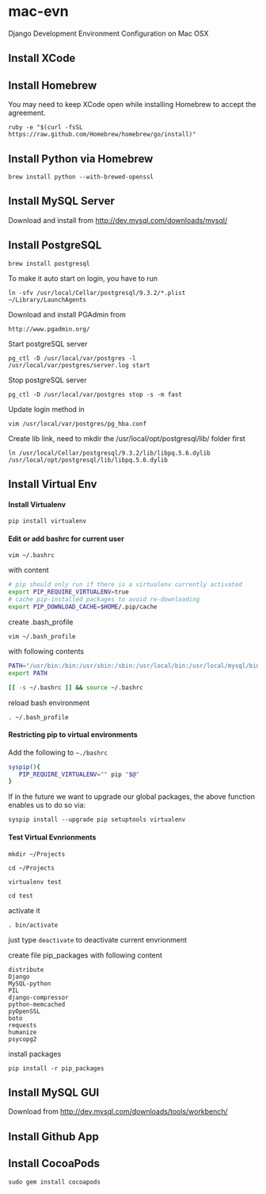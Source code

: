mac-evn
=======

Django Development Environment Configuration on Mac OSX

## Install XCode

## Install Homebrew
You may need to keep XCode open while installing Homebrew to accept the agreement.

```
ruby -e "$(curl -fsSL https://raw.github.com/Homebrew/homebrew/go/install)"
```

## Install Python via Homebrew
```
brew install python --with-brewed-openssl
```


## Install MySQL Server
Download and install from http://dev.mysql.com/downloads/mysql/

## Install PostgreSQL
```
brew install postgresql
```

To make it auto start on login, you have to run
```
ln -sfv /usr/local/Cellar/postgresql/9.3.2/*.plist ~/Library/LaunchAgents
```

Download and install PGAdmin from
```
http://www.pgadmin.org/
```

Start postgreSQL server
```
pg_ctl -D /usr/local/var/postgres -l /usr/local/var/postgres/server.log start
```

Stop postgreSQL server
```
pg_ctl -D /usr/local/var/postgres stop -s -m fast
```

Update login method in
```
vim /usr/local/var/postgres/pg_hba.conf
```

Create lib link, need to mkdir the /usr/local/opt/postgresql/lib/ folder first
```
ln /usr/local/Cellar/postgresql/9.3.2/lib/libpq.5.6.dylib /usr/local/opt/postgresql/lib/libpq.5.6.dylib
```

## Install Virtual Env

#### Install Virtualenv
```
pip install virtualenv
```

#### Edit or add bashrc for current user
```
vim ~/.bashrc
```

with content
```bash
# pip should only run if there is a virtualenv currently activated
export PIP_REQUIRE_VIRTUALENV=true
# cache pip-installed packages to avoid re-downloading
export PIP_DOWNLOAD_CACHE=$HOME/.pip/cache
```

create .bash_profile
```
vim ~/.bash_profile
```
with following contents
```bash
PATH="/usr/bin:/bin:/usr/sbin:/sbin:/usr/local/bin:/usr/local/mysql/bin/:/usr/local/Cellar/postgresql/9.3.2/bin/:$PATH"
export PATH

[[ -s ~/.bashrc ]] && source ~/.bashrc
```

reload bash environment
```
. ~/.bash_profile
```

#### Restricting pip to virtual environments

Add the following to ```~./bashrc```
```bash
syspip(){
   PIP_REQUIRE_VIRTUALENV="" pip "$@"
}
```

If in the future we want to upgrade our global packages, the above function enables us to do so via:
```
syspip install --upgrade pip setuptools virtualenv
```

#### Test Virtual Evnrionments

```
mkdir ~/Projects
```

```
cd ~/Projects
```

```
virtualenv test
```

```
cd test
```

activate it
```
. bin/activate
```

just type ```deactivate``` to deactivate current envrionment

create file pip_packages with following content
```
distribute
Django
MySQL-python
PIL
django-compressor
python-memcached
pyOpenSSL
boto
requests
humanize
psycopg2
```

install packages
```
pip install -r pip_packages
```

## Install MySQL GUI

Download from http://dev.mysql.com/downloads/tools/workbench/

## Install Github App

## Install CocoaPods

```
sudo gem install cocoapods
```
